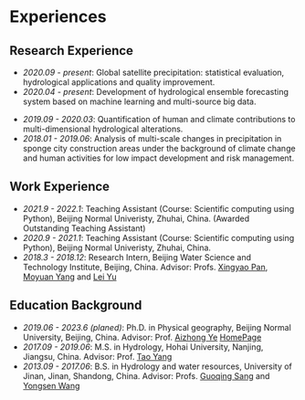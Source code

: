 # Experiences

## Research Experience
- *2020.09 - present*: Global satellite precipitation: statistical evaluation, hydrological applications and quality improvement. 
- *2020.04 - present*: Development of hydrological ensemble forecasting system based on machine learning and multi-source big data.
<!-- - *2020.8 - present*: The Second Tibetan Plateau Scientific Expedition and Research Program (No. 2019QZKK0405) -->
- *2019.09 - 2020.03*: Quantification of human and climate contributions to multi-dimensional hydrological alterations.
- *2018.01 - 2019.06*: Analysis of multi-scale changes in precipitation in sponge city construction areas under the background of climate change and human activities for low impact development and risk management.


## Work Experience
- *2021.9 - 2022.1*: Teaching Assistant (Course: Scientific computing using Python), Beijing Normal Univeristy, Zhuhai, China. (Awarded Outstanding Teaching Assistant)
- *2020.9 - 2021.1*: Teaching Assistant (Course: Scientific computing using Python), Beijing Normal Univeristy, Zhuhai, China.
- *2018.3 - 2018.12*: Research Intern, Beijing Water Science and Technology Institute, Beijing, China. Advisor: Profs. [Xingyao Pan](https://www.bwsti.com/Articlepeopleshow.aspx?lmid=1114&cls=1061&cid=2703), [Moyuan Yang](https://www.bwsti.com/articlepeopleshow.aspx?lmid=1114&cls=1061&cid=3485) and [Lei Yu](https://www.bwsti.com/articlepeopleshow.aspx?lmid=1114&cls=1061&cid=3489)

## Education Background
- *2019.06 - 2023.6 (planed)*: Ph.D. in Physical geography, Beijing Normal University, Beijing, China. Advisor: Prof. [Aizhong Ye](https://geot.bnu.edu.cn/Public/htm/news/5/799.html) [HomePage](http://www.hydromodel.cn/Faculty_Students/Faculty/ye.htm)
- *2017.09 - 2019.06*: M.S. in Hydrology, Hohai University, Nanjing, Jiangsu, China.  Advisor: Prof. [Tao Yang](https://shxy.hhu.edu.cn/2013/0429/c3303a45201/page.htm) 
- *2013.09 - 2017.06*: B.S. in Hydrology and water resources, University of Jinan, Jinan, Shandong, China. Advisor: Profs. [Guoqing Sang](http://zh.ujn.edu.cn/info/1111/9793.htm) and [Yongsen Wang](http://zh.ujn.edu.cn/info/1112/5572.htm)
